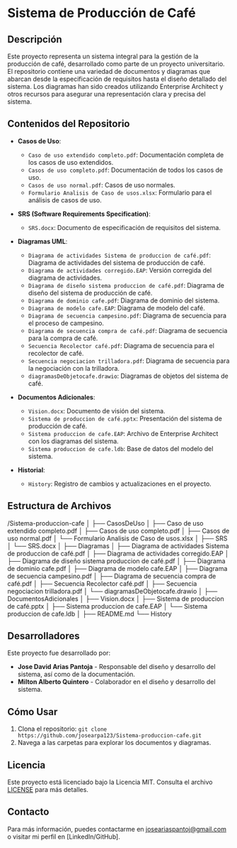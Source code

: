 # Sistema de Producción de Café

## Descripción

Este proyecto representa un sistema integral para la gestión de la producción de café, desarrollado como parte de un proyecto universitario. El repositorio contiene una variedad de documentos y diagramas que abarcan desde la especificación de requisitos hasta el diseño detallado del sistema. Los diagramas han sido creados utilizando Enterprise Architect y otros recursos para asegurar una representación clara y precisa del sistema.

## Contenidos del Repositorio

- **Casos de Uso**:
  - `Caso de uso extendido completo.pdf`: Documentación completa de los casos de uso extendidos.
  - `Casos de uso completo.pdf`: Documentación de todos los casos de uso.
  - `Casos de uso normal.pdf`: Casos de uso normales.
  - `Formulario Analisis de Caso de usos.xlsx`: Formulario para el análisis de casos de uso.

- **SRS (Software Requirements Specification)**:
  - `SRS.docx`: Documento de especificación de requisitos del sistema.

- **Diagramas UML**:
  - `Diagrama de actividades Sistema de produccion de café.pdf`: Diagrama de actividades del sistema de producción de café.
  - `Diagrama de actividades corregido.EAP`: Versión corregida del diagrama de actividades.
  - `Diagrama de diseño sistema produccion de café.pdf`: Diagrama de diseño del sistema de producción de café.
  - `Diagrama de dominio cafe.pdf`: Diagrama de dominio del sistema.
  - `Diagrama de modelo cafe.EAP`: Diagrama de modelo del café.
  - `Diagrama de secuencia campesino.pdf`: Diagrama de secuencia para el proceso de campesino.
  - `Diagrama de secuencia compra de café.pdf`: Diagrama de secuencia para la compra de café.
  - `Secuencia Recolector café.pdf`: Diagrama de secuencia para el recolector de café.
  - `Secuencia negociacion trilladora.pdf`: Diagrama de secuencia para la negociación con la trilladora.
  - `diagramasDeObjetocafe.drawio`: Diagramas de objetos del sistema de café.

- **Documentos Adicionales**:
  - `Vision.docx`: Documento de visión del sistema.
  - `Sistema de produccion de café.pptx`: Presentación del sistema de producción de café.
  - `Sistema produccion de cafe.EAP`: Archivo de Enterprise Architect con los diagramas del sistema.
  - `Sistema produccion de cafe.ldb`: Base de datos del modelo del sistema.

- **Historial**:
  - `History`: Registro de cambios y actualizaciones en el proyecto.

## Estructura de Archivos

/Sistema-produccion-cafe │ ├── CasosDeUso │ ├── Caso de uso extendido completo.pdf │ ├── Casos de uso completo.pdf │ ├── Casos de uso normal.pdf │ └── Formulario Analisis de Caso de usos.xlsx │ ├── SRS │ └── SRS.docx │ ├── Diagramas │ ├── Diagrama de actividades Sistema de produccion de café.pdf │ ├── Diagrama de actividades corregido.EAP │ ├── Diagrama de diseño sistema produccion de café.pdf │ ├── Diagrama de dominio cafe.pdf │ ├── Diagrama de modelo cafe.EAP │ ├── Diagrama de secuencia campesino.pdf │ ├── Diagrama de secuencia compra de café.pdf │ ├── Secuencia Recolector café.pdf │ ├── Secuencia negociacion trilladora.pdf │ └── diagramasDeObjetocafe.drawio │ ├── DocumentosAdicionales │ ├── Vision.docx │ ├── Sistema de produccion de café.pptx │ ├── Sistema produccion de cafe.EAP │ └── Sistema produccion de cafe.ldb │ ├── README.md └── History

## Desarrolladores

Este proyecto fue desarrollado por:

- **Jose David Arias Pantoja** - Responsable del diseño y desarrollo del sistema, así como de la documentación.
- **Milton Alberto Quintero** - Colaborador en el diseño y desarrollo del sistema.

## Cómo Usar

1. Clona el repositorio: `git clone https://github.com/josearpa123/Sistema-produccion-cafe.git`
2. Navega a las carpetas para explorar los documentos y diagramas.

## Licencia

Este proyecto está licenciado bajo la Licencia MIT. Consulta el archivo [LICENSE](LICENSE) para más detalles.


## Contacto

Para más información, puedes contactarme en joseariaspantoj@gmail.com o visitar mi perfil en [LinkedIn/GitHub].

